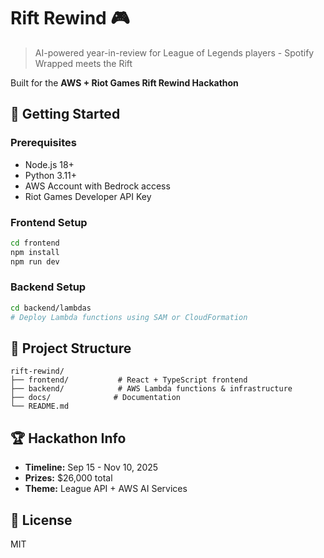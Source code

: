 # Rift Rewind 🎮

> AI-powered year-in-review for League of Legends players - Spotify Wrapped meets the Rift

Built for the **AWS + Riot Games Rift Rewind Hackathon**

## 🚀 Getting Started

### Prerequisites
- Node.js 18+
- Python 3.11+
- AWS Account with Bedrock access
- Riot Games Developer API Key

### Frontend Setup
```bash
cd frontend
npm install
npm run dev
```

### Backend Setup
```bash
cd backend/lambdas
# Deploy Lambda functions using SAM or CloudFormation
```

## 📂 Project Structure

```
rift-rewind/
├── frontend/           # React + TypeScript frontend
├── backend/            # AWS Lambda functions & infrastructure
├── docs/              # Documentation
└── README.md
```

## 🏆 Hackathon Info
- **Timeline:** Sep 15 - Nov 10, 2025
- **Prizes:** $26,000 total
- **Theme:** League API + AWS AI Services

## 📄 License
MIT